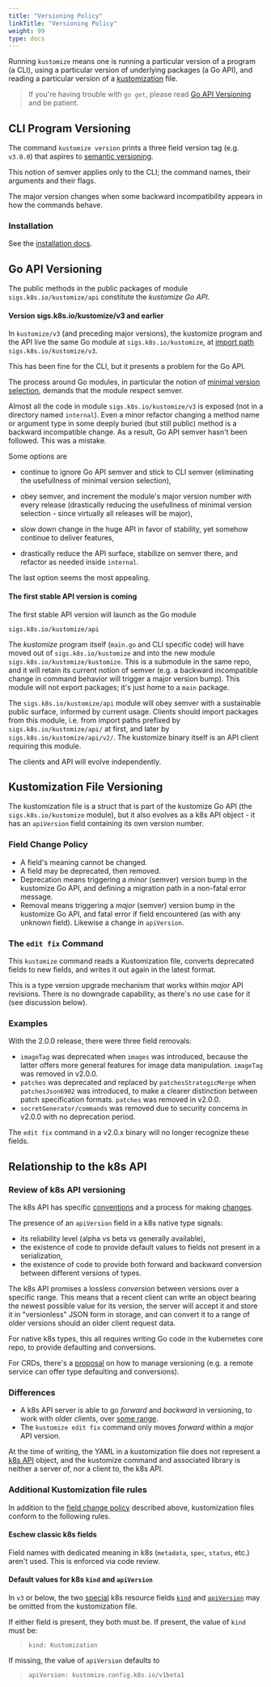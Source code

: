 ```yaml
---
title: "Versioning Policy"
linkTitle: "Versioning Policy"
weight: 99
type: docs
---
```


Running `kustomize` means one is running a
particular version of a program (a CLI), using a
particular version of underlying packages (a Go
API), and reading a particular version of a
[kustomization] file.

> If you're having trouble with `go get`, please
> read  [Go API Versioning](#go-api-versioning)
> and be patient.

## CLI Program Versioning

The command `kustomize version` prints a three
field version tag (e.g. `v3.0.0`) that aspires to
[semantic versioning].

This notion of semver applies only to the CLI;
the command names, their arguments and their flags.

The major version changes when some backward
incompatibility appears in how the commands
behave.

### Installation

See the [installation docs](../../installation).

## Go API Versioning

The public methods in the public packages
of module `sigs.k8s.io/kustomize/api` constitute
the _kustomize Go API_.

#### Version sigs.k8s.io/kustomize/v3 and earlier

[import path]: https://github.com/golang/go/wiki/Modules#releasing-modules-v2-or-higher

In `kustomize/v3` (and preceding major versions), the
kustomize program and the API live the same Go
module at `sigs.k8s.io/kustomize`, at [import path]
`sigs.k8s.io/kustomize/v3`.

This has been fine for the CLI, but it presents a
problem for the Go API.

[minimal version selection]: https://research.swtch.com/vgo-mvs

The process around Go modules, in particular the
notion of [minimal version selection], demands
that the module respect semver.

Almost all the code in module
`sigs.k8s.io/kustomize/v3` is exposed (not in a
directory named `internal`).  Even a minor
refactor changing a method name or argument type
in some deeply buried (but still public) method is
a backward incompatible change.  As a result, Go
API semver hasn't been followed.  This was a mistake.

Some options are

- continue to ignore Go API semver and stick to
  CLI semver (eliminating the usefullness of
  minimal version selection),

- obey semver, and increment the module's major
  version number with every release (drastically
  reducing the usefullness of minimal version
  selection - since virtually all releases will
  be major),

- slow down change in the huge API in favor of
  stability, yet somehow continue to deliver
  features,

- drastically reduce the API surface, stabilize on
  semver there, and refactor as needed inside
  `internal`.

The last option seems the most appealing.

#### The first stable API version is coming

The first stable API version will launch
as the Go module

```
sigs.k8s.io/kustomize/api
```

The _kustomize_ program itself (`main.go`
and CLI specific code) will have moved out of
`sigs.k8s.io/kustomize` and into the new module
`sigs.k8s.io/kustomize/kustomize`.  This is a
submodule in the same repo, and it will retain its
current notion of semver (e.g. a backward
incompatible change in command behavior will
trigger a major version bump).  This module will
not export packages; it's just home to a `main`
package.

The `sigs.k8s.io/kustomize/api` module will
obey semver with a sustainable public
surface, informed by current usage.  Clients
should import packages from this module, i.e.
from import paths prefixed by
`sigs.k8s.io/kustomize/api/` at first,
and later by `sigs.k8s.io/kustomize/api/v2/`.
The kustomize binary
itself is an API client requiring this module.

The clients and API will evolve independently.


## Kustomization File Versioning


The kustomization file is a struct that is part of
the kustomize Go API (the `sigs.k8s.io/kustomize`
module), but it also evolves as a k8s API object -
it has an `apiVersion` field containing its
own version number.

### Field Change Policy

- A field's meaning cannot be changed.
- A field may be deprecated, then removed.
- Deprecation means triggering a _minor_ (semver)
  version bump in the kustomize Go API, and
  defining a migration path in a non-fatal error
  message.
- Removal means triggering a _major_ (semver)
  version bump in the kustomize Go API, and fatal
  error if field encountered (as with any unknown
  field).  Likewise a change in `apiVersion`.

### The `edit fix` Command

This `kustomize` command reads a Kustomization
file, converts deprecated fields to new
fields, and writes it out again in the latest
format.

This is a type version upgrade mechanism that
works within _major_ API revisions.  There is no
downgrade capability, as there's no use case for
it (see discussion below).

### Examples

With the 2.0.0 release, there were three field
removals:

- `imageTag` was deprecated when `images` was
   introduced, because the latter offers more
   general features for image data manipulation.
   `imageTag` was removed in v2.0.0.
- `patches` was deprecated and replaced by
   `patchesStrategicMerge` when `patchesJson6902`
   was introduced, to make a clearer
   distinction between patch specification formats.
   `patches` was removed in v2.0.0.
- `secretGenerator/commands` was removed
   due to security concerns in v2.0.0
   with no deprecation period.

The `edit fix` command in a v2.0.x binary
will no longer recognize these fields.

## Relationship to the k8s API

### Review of k8s API versioning

The k8s API has specific [conventions] and a
process for making [changes].

The presence of an `apiVersion` field in a k8s
native type signals:

- its reliability level (alpha vs beta vs
  generally available),
- the existence of code to provide default values
  to fields not present in a serialization,
- the existence of code to provide both forward
  and backward conversion between different
  versions of types.

The k8s API promises a lossless _conversion_
between versions over a specific range.  This
means that a recent client can write an object
bearing the newest possible value for its version,
the server will accept it and store it in
"versionless" JSON form in storage, and can
convert it to a range of older versions should
an older client request data.

For native k8s types, this all requires writing Go
code in the kubernetes core repo, to provide
defaulting and conversions.

For CRDs, there's a [proposal] on how to manage
versioning (e.g. a remote service can offer type
defaulting and conversions).

### Differences

- A k8s API server is able to go _forward_ and
  _backward_ in versioning, to work with older
  clients, over [some range].
- The `kustomize edit fix` command only moves
  _forward_ within a _major_ API
  version.

At the time of writing, the YAML in a
kustomization file does not represent a [k8s API]
object, and the kustomize command and associated
library is neither a server of, nor a client to,
the k8s API.

### Additional Kustomization file rules

In addition to the [field change policy] described
above, kustomization files conform to
the following rules.

#### Eschew classic k8s fields

Field names with dedicated meaning in k8s
(`metadata`, `spec`, `status`, etc.)  aren't used.
This is enforced via code review.

#### Default values for k8s `kind` and `apiVersion`

In `v3` or below, the two [special] k8s
resource fields [`kind`] and [`apiVersion`] may
be omitted from the kustomization file.

If either field is present, they both must be.
If present, the value of `kind` must be:

> ```
> kind: Kustomization
> ```

If missing, the value of `apiVersion` defaults to

> ```
> apiVersion: kustomize.config.k8s.io/v1beta1
> ```

[field change policy]: #field-change-policy
[some range]: https://kubernetes.io/docs/reference/using-api/deprecation-policy
[proposal]: https://github.com/kubernetes/community/blob/master/contributors/design-proposals/api-machinery/customresources-versioning.md
[beta-level rules]: https://github.com/kubernetes/community/blob/master/contributors/devel/api_changes.md#alpha-beta-and-stable-versions
[changes]: https://github.com/kubernetes/community/blob/master/contributors/devel/sig-architecture/api_changes.md
[adapt]: /types/kustomization.go#L166
[special]: https://github.com/kubernetes/community/blob/master/contributors/devel/sig-architecture/api-conventions.md#resources
[k8s API]: https://github.com/kubernetes/community/blob/master/contributors/devel/sig-architecture/api-conventions.md
[conventions]: https://github.com/kubernetes/community/blob/master/contributors/devel/sig-architecture/api-conventions.md
[release page]: https://github.com/kubernetes-sigs/kustomize/releases
[release process]: https://github.com/kubernetes-sigs/kustomize/tree/master/releasing/README.md
[kustomization]: /kustomize/api-reference/glossary#kustomization
[`kind`]: https://github.com/kubernetes/community/blob/master/contributors/devel/sig-architecture/api-conventions.md#types-kinds
[`apiVersion`]: https://kubernetes.io/docs/concepts/overview/kubernetes-api/#api-versioning
[semantic versioning]: https://semver.org
